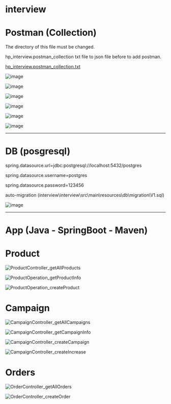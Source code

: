 # interview

# Postman (Collection)

The directory of this file must be changed.

hp_interview.postman_collection txt file to json file before to add postman.

[hp_interview.postman_collection.txt](https://github.com/CanBASCI/interview/files/9700834/hp_interview.postman_collection.txt)

![image](https://user-images.githubusercontent.com/13646990/193678439-f8ec14e3-87a6-42cc-9085-491e3889c200.png)

![image](https://user-images.githubusercontent.com/13646990/193678576-e65e7077-29be-422f-a123-ffde19bdbd4c.png)

![image](https://user-images.githubusercontent.com/13646990/193678633-01668c96-7783-4428-b7ec-ce80d7c9324c.png)

![image](https://user-images.githubusercontent.com/13646990/193678715-09eac171-7857-4217-b4ad-c504086f5691.png)

![image](https://user-images.githubusercontent.com/13646990/193678817-082cd886-88c2-4dcf-8059-17dae2dea474.png)

![image](https://user-images.githubusercontent.com/13646990/193678877-f4efb20c-2966-4fe2-bccb-2406db24f343.png)


-----------------------------------------------------------------------------

# DB (posgresql)

spring.datasource.url=jdbc:postgresql://localhost:5432/postgres

spring.datasource.username=postgres

spring.datasource.password=123456

auto-migration (interview\interview\src\main\resources\db\migration\V1.sql)

![image](https://user-images.githubusercontent.com/13646990/193632904-c1679d92-8450-43c7-afc8-5dbb498dff28.png)

--------------------------------------------------------------------------------

# App (Java - SpringBoot - Maven)

# Product

![ProductController_getAllProducts](https://user-images.githubusercontent.com/13646990/193676060-c4b20c72-b901-4f2b-ac34-e6d36ad524e0.jpg)

![ProductOperation_getProductInfo](https://user-images.githubusercontent.com/13646990/193676233-3eab43ff-5e9e-41c3-a6c7-c15706adf523.jpg)

![ProductOperation_createProduct](https://user-images.githubusercontent.com/13646990/193676286-eafdf31f-5fe5-41e8-96d7-81df8c30b290.jpg)

# Campaign

![CampaignController_getAllCampaigns](https://user-images.githubusercontent.com/13646990/193677010-7d36b964-4f6d-4c56-90f7-9b7dd3683f4e.jpg)

![CampaignController_getCampaignInfo](https://user-images.githubusercontent.com/13646990/193676545-457254e1-fc9c-4edf-89b3-70637281640e.jpg)

![CampaignController_createCampaign](https://user-images.githubusercontent.com/13646990/193676614-e7b7921d-c9ea-4315-a29d-3862024a10eb.jpg)

![CampaignController_createIncrease](https://user-images.githubusercontent.com/13646990/193676682-570180a1-fc4f-4c2c-825b-d722a11b5081.jpg)

# Orders

![OrderController_getAllOrders](https://user-images.githubusercontent.com/13646990/193677155-f9a06820-6364-4771-8c00-8cd233ead602.jpg)

![OrderController_createOrder](https://user-images.githubusercontent.com/13646990/193677229-ca6c337f-c32a-4c92-857d-28ede6d48ecd.jpg)






